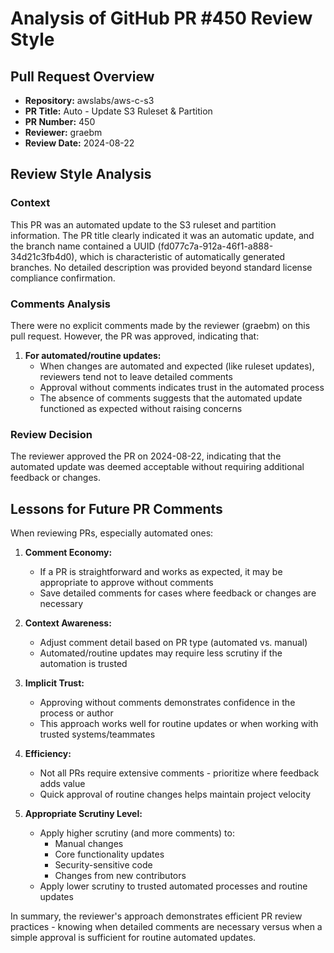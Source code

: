 # Analysis of GitHub PR #450 Review Style

## Pull Request Overview
- **Repository:** awslabs/aws-c-s3
- **PR Title:** Auto - Update S3 Ruleset & Partition
- **PR Number:** 450
- **Reviewer:** graebm
- **Review Date:** 2024-08-22

## Review Style Analysis

### Context
This PR was an automated update to the S3 ruleset and partition information. The PR title clearly indicated it was an automatic update, and the branch name contained a UUID (fd077c7a-912a-46f1-a888-34d21c3fb4d0), which is characteristic of automatically generated branches. No detailed description was provided beyond standard license compliance confirmation.

### Comments Analysis
There were no explicit comments made by the reviewer (graebm) on this pull request. However, the PR was approved, indicating that:

1. **For automated/routine updates:**
   - When changes are automated and expected (like ruleset updates), reviewers tend not to leave detailed comments
   - Approval without comments indicates trust in the automated process
   - The absence of comments suggests that the automated update functioned as expected without raising concerns

### Review Decision
The reviewer approved the PR on 2024-08-22, indicating that the automated update was deemed acceptable without requiring additional feedback or changes.

## Lessons for Future PR Comments

When reviewing PRs, especially automated ones:

1. **Comment Economy:**
   - If a PR is straightforward and works as expected, it may be appropriate to approve without comments
   - Save detailed comments for cases where feedback or changes are necessary

2. **Context Awareness:**
   - Adjust comment detail based on PR type (automated vs. manual)
   - Automated/routine updates may require less scrutiny if the automation is trusted

3. **Implicit Trust:**
   - Approving without comments demonstrates confidence in the process or author
   - This approach works well for routine updates or when working with trusted systems/teammates

4. **Efficiency:**
   - Not all PRs require extensive comments - prioritize where feedback adds value
   - Quick approval of routine changes helps maintain project velocity

5. **Appropriate Scrutiny Level:**
   - Apply higher scrutiny (and more comments) to:
     * Manual changes
     * Core functionality updates
     * Security-sensitive code
     * Changes from new contributors
   - Apply lower scrutiny to trusted automated processes and routine updates

In summary, the reviewer's approach demonstrates efficient PR review practices - knowing when detailed comments are necessary versus when a simple approval is sufficient for routine automated updates.